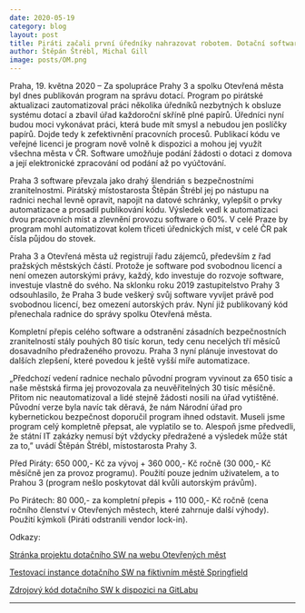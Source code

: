 ```yaml
---
date: 2020-05-19
category: blog
layout: post
title: Piráti začali první úředníky nahrazovat robotem. Dotační software Prahy 3 nyní volně k dispozici všem!
author: Štěpán Štrébl, Michal Gill
image: posts/OM.png
---
```


Praha, 19. května 2020 – Za spolupráce Prahy 3 a spolku Otevřená města byl dnes publikován program na správu dotací. Program po pirátské aktualizaci zautomatizoval práci několika úředníků nezbytných k obsluze systému dotací a zbavil úřad každoroční skříně plné papírů. Úředníci nyní budou moci vykonávat práci, která bude mít smysl a nebudou jen poslíčky papírů. Dojde tedy k zefektivnění pracovních procesů. Publikací kódu ve veřejné licenci je program nově volně k dispozici a mohou jej využít všechna města v ČR. Software umožňuje podání žádosti o dotaci z domova a její elektronické zpracování od podání až po vyúčtování.
 
Praha 3 software převzala jako drahý šlendrián s bezpečnostními zranitelnostmi. Pirátský místostarosta Štěpán Štrébl jej po nástupu na radnici nechal levně opravit, napojit na datové schránky, vylepšit o prvky automatizace a prosadil publikování kódu. Výsledek vedl k automatizaci dvou pracovních míst a zlevnění provozu software o 60%. V celé Praze by program mohl automatizovat kolem třiceti úřednických míst, v celé ČR pak čísla půjdou do stovek.
 
Praha 3 a Otevřená města už registrují řadu zájemců, především z řad pražských městských částí. Protože je software pod svobodnou licencí a není omezen autorskými právy, každý, kdo investuje do rozvoje software, investuje vlastně do svého. Na sklonku roku 2019 zastupitelstvo Prahy 3 odsouhlasilo, že Praha 3 bude veškerý svůj software vyvíjet právě pod svobodnou licencí, bez omezení autorských práv. Nyní již publikovaný kód přenechala radnice do správy spolku Otevřená města.
 
Kompletní přepis celého software a odstranění zásadních bezpečnostních zranitelností stály  pouhých 80 tisíc korun, tedy cenu necelých tří měsíců dosavadního předraženého provozu. Praha 3 nyní plánuje investovat do dalších zlepšení, které povedou k ještě vyšší míře automatizace.
 
„Předchozí vedení radnice nechalo původní program vyvinout za 650 tisíc a naše městská firma jej provozovala za neuvěřitelných 30 tisíc měsíčně. Přitom nic neautomatizoval a lidé stejně žádosti nosili na úřad vytištěné. Původní verze byla navíc tak děravá, že nám Národní úřad pro kybernetickou bezpečnost doporučil program ihned odstavit. Museli jsme program celý kompletně přepsat, ale vyplatilo se to. Alespoň jsme předvedli, že státní IT zakázky nemusí být vždycky předražené a výsledek může stát za to,” uvádí Štěpán Štrébl, místostarosta Prahy 3.


 
Před Piráty:
650 000,- Kč za vývoj + 360 000,- Kč ročně (30 000,- Kč měsíčně jen za provoz programu). Použití pouze jedním uživatelem, a to Prahou 3 (program nešlo poskytovat dál kvůli autorským právům).

Po Pirátech:
80 000,- za kompletní přepis + 110 000,- Kč ročně (cena ročního členství v Otevřených městech, které zahrnuje další výhody). Použití kýmkoli (Piráti odstranili vendor lock-in).

Odkazy:
 
[Stránka projektu dotačního SW na webu Otevřených měst](https://www.otevrenamesta.cz/projekty/dsw)

[Testovací instance dotačního SW na fiktivním městě Springfield](https://dsw2.otevrenamesta.cz/)

[Zdrojový kód dotačního SW k dispozici na GitLabu](https://gitlab.com/otevrenamesta/praha3/dsw2)

- - -
